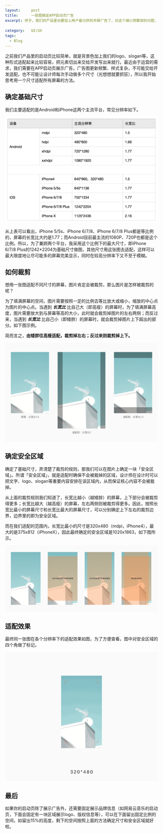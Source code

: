 ```yaml
---
layout:     post
title:      一张图搞定APP启动页广告
excerpt: 终于，我们的产品里也要加上用户最讨厌的开屏广告了，对这个细小而繁琐的问题，我是这样解决的...

category:	UI/UX
tags:
  - Blog
---
```


之前我们产品里的启动页比较简单，就是背景色加上我们的logo、slogan等，这种形式适配起来比较容易，把元素切出来交给开发写出来就行。最近由于运营的需求，我们需要在APP启动页展示广告，广告图更新频繁、样式复杂，不可能交给开发适配，也不可能让设计师每次手动做多个尺寸（光想想就要抓狂），所以我开始思考用一个尺寸适配所有屏幕的方法。

## 确定基础尺寸

我们主要适配的是Android和iPhone这两个主流平台，常见分辨率如下。

![](https://raw.githubusercontent.com/CloverTuan/Markdown_Images/master/launch-screen/img0-phone-sizes.png)

从上表可以看出，iPhone 5/5s、iPhone 6/7/8、iPhone 6/7/8 Plus都是等比例的，屏幕的长宽比大约是1.77；而Android目前最主流的1080P、720P也都是这个比例。所以，为了兼顾两个平台，我采用这个比例下的最大尺寸，即iPhone 6/7/8 Plus的1242*2204为基础尺寸做图，其他尺寸用这张图去适配，这样可以最大限度地让尽可能多的屏幕完美显示，同时在较高分辨率下又不至于模糊。

## 如何裁剪

想用一张图适配不同尺寸的屏幕，图片肯定会被裁剪，那么图片是怎样被裁剪的呢？

为了填满屏幕的空间，图片需要按照一定的比例去等比放大或缩小，缩放的中心点为图片的中心点。当遇到 ***长宽比*** 比自己大（即高瘦）的屏幕时，为了填满屏幕高度，图片需要放大到与屏幕等高的大小，此时就会裁剪掉图片的左右两侧；而反过来，当遇到 ***长宽比*** 比自己小（即矮胖）的屏幕时，就会裁剪掉图片上下超出的部分。如下图示例。

简而言之，**由矮胖往高瘦适配，裁剪掉左右；反过来则裁剪掉上下。**


![](https://raw.githubusercontent.com/CloverTuan/Markdown_Images/master/launch-screen/img1-sample-for-cut.png)

## 确定安全区域

确定了基础尺寸，弄清楚了裁剪的规则，那我们可以在图片上确定一块「安全区域」。所谓「安全区域」，就是适配时确保不会被裁掉的区域，设计师在设计时可以把文字、logo、slogan等重要内容安排在该区域内，从而保证核心内容不会被裁掉。

从上面的裁剪规则我们知道了，长宽比越小（越矮胖）的屏幕，上下部分会被裁剪得更多；长宽比越大（越高瘦）的屏幕，左右两侧则被裁剪得更多。因此，按照长宽比最小的屏幕尺寸和长宽比最大的屏幕尺寸，可以分别确定上下左右的裁剪边界，边界里的即为安全区域。

而在我们适配的范围内，长宽比最小的尺寸是320x480（mdpi，iPhone4），最大的是375x812（iPhoneX），因此最终确定的安全区域是1020x1863，如下图所示。

![](https://raw.githubusercontent.com/CloverTuan/Markdown_Images/master/launch-screen/img2-safe-area.png)

## 适配效果

最终同一张图在各个分辨率下的适配效果如图，为了方便查看，图中对安全区域的四个角做了标记。

![](https://raw.githubusercontent.com/CloverTuan/Markdown_Images/master/launch-screen/img3-screens.gif)

## 最后

如果你的启动页除了展示广告外，还需要固定展示品牌信息（如网易云音乐的启动页，下面会固定有一块区域展示logo、版权信息等），可以在下面留出固定比例的空间，如留出15%的高度，剩下的空间按照上面的方法确定尺寸和安全区域就好啦。
